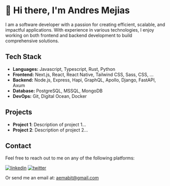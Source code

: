 # 👋 Hi there, I'm Andres Mejias

I am a software developer with a passion for creating efficient, scalable, and impactful applications. With experience in various technologies, I enjoy working on both frontend and backend development to build comprehensive solutions.

## Tech Stack

- **Languages:** Javascript, Typescript, Rust, Python
- **Frontend:** Next.js, React, React Native, Tailwind CSS, Sass, CSS, ...
- **Backend:** Node.js, Express, Hapi, GraphQL, Apollo, Django, FastAPI, Axum
- **Database:** PostgreSQL, MSSQL, MongoDB
- **DevOps:** Git, Digital Ocean, Docker

## Projects

- **Project 1**: Description of project 1...
- **Project 2**: Description of project 2...

## Contact

Feel free to reach out to me on any of the following platforms:

[<img alt="linkedin" src="https://img.shields.io/badge/linkedin-%231572B6?style=for-the-badge&logo=linkedin&logoColor=white"/>](https://www.linkedin.com/in/andres-mejias)
[<img alt="twitter" src="https://img.shields.io/badge/twitter-%231DA1F2?style=for-the-badge&logo=twitter&logoColor=white"/>](https://twitter.com/aemabit)

Or send me an email at: aemabit@gmail.com
